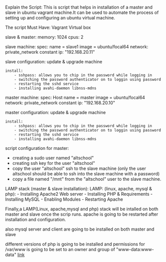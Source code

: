 
Explain the Script:
 This is script that helps in installation of a master and slave in ubuntu vagrant machine.It can be used to automate the process of setting up and configuring an ubuntu virtual machine.

The script Must Have:
Vagrant
Virtual box

slave & master:
    memory: 1024
    cpus: 2

slave machine:
 spec:
    name = slave1
    image = ubuntu/focal64
    network:
        private_network
        constant ip: "192.168.20.11"

slave configuration:
    update & upgrade machine

    install:
        - sshpass: allows you to chip in the password while logging in
        - switching the password authenticator on to loggin using password
        - restarting the sshd service
        - installing avahi-daemon libnss-mdns

master machine:
    spec:
        Host name = master
        image = ubuntu/focal64
        network:
          private_network
          constant ip: "192.168.20.10"

master configuration:
    update & upgrade machine

    install:
        - sshpass: allows you to chip in the password while logging in
        - switching the password authenticator on to loggin using password
        - restarting the sshd service
        - installing avahi-daemon libnss-mdns

script configuration for master:

- creating a sudo user named "altschool"
- creating ssh key for the user "altschool"
- copy the user "altschool" ssh to the slave machine (only the user altschool should be able to ssh into the slave machine with a password)
- copy a file named "/mnt" from the "altschool" user to the slave machine.

LAMP stack (master & slave installation):
    LAMP: (linux, apache, mysql & php):
        - Installing Apache2 Web server
        - Installing PHP & Requirements
        - Installing MySQL
        - Enabling Modules
        - Restarting Apache

Finally,a LAMP(Linux, apache,mysql and php) stack will be intalled on both master and slave once the scrip runs. apache is going to be restarted after installation and configuration.

also mysql server and client are going to be installed on both master and slave

different versions of php is going to be installed and permissions for /var/www is going to be set to an owner and group of "www-data:www-data"
[link](htpps://google.com)
